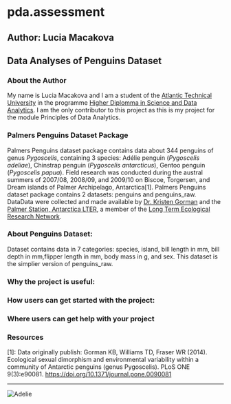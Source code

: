 # pda.assessment
## Author: Lucia Macakova
## Data Analyses of Penguins Dataset
### About the Author
My name is Lucia Macakova and I am a student of the [Atlantic Technical University](https://www.atu.ie/) in the programme [Higher Diplomma in Science and Data Analytics](https://www.gmit.ie/higher-diploma-in-science-in-computing-in-data-analytics). I am the only contributor to this project as this is my project for the module Principles of Data Analytics.
### Palmers Penguins Dataset Package
Palmers Penguins dataset package contains data about 344 penguins of genus *Pygoscelis*, containing 3 species: Adélie penguin (*Pygoscelis adeliae*), Chinstrap penguin (*Pygoscelis antarcticus*), Gentoo penguin (*Pygoscelis papua*). Field research was conducted during the austral summers of 2007/08, 2008/09, and 2009/10 on Biscoe, Torgersen, and Dream islands of Palmer Archipelago, Antarctica[1]. Palmers Penguins dataset package contains 2 datasets: penguins and penguins_raw. DataData were collected and made available by [Dr. Kristen Gorman](https://www.uaf.edu/cfos/people/faculty/detail/kristen-gorman.php) and the [Palmer Station, Antarctica LTER](https://pallter.marine.rutgers.edu/), a member of the [Long Term Ecological Research Network](https://lternet.edu/). 
### About Penguins Dataset: 
Dataset contains data in 7 categories: species, island, bill length in mm, bill depth in mm,flipper length in mm, body mass in g, and sex. This dataset is the simplier version of penguins_raw.  
### Why the project is useful:
### How users can get started with the project:


### Where users can get help with your project
### Resources
[1]: Data originally publish:
Gorman KB, Williams TD, Fraser WR (2014). Ecological sexual dimorphism and environmental variability within a community of Antarctic penguins (genus Pygoscelis). PLoS ONE 9(3):e90081. https://doi.org/10.1371/journal.pone.0090081


***
![Adelie](https://encrypted-tbn0.gstatic.com/images?q=tbn:ANd9GcQ57OhRnDK5iD4psAqoD2xWQfgB_mYu4ABeuRWo1jnL0OoA6neZ)